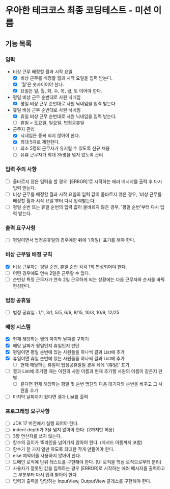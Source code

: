 # 우아한 테크코스 최종 코딩테스트 - 미션 이름
## 기능 목록

### 입력
- 비상 근무 배정할 월과 시작 요일
  - [X] 비상 근무를 배정할 월과 시작 요일을 입력 받는다.
  - [X] '월'은 숫자이어야 한다.
  - [X] 요일은 일, 월, 화, 수, 목, 금, 토 이어야 한다.
  
- 평일 비상 근무 순번대로 사원 닉네임
  - [X] 평일 비상 근무 순번대로 사원 닉네임을 입력 받는다.

- 휴일 비상 근무 순번대로 사원 닉네임
  - [X] 휴일 비상 근무 순번대로 사원 닉네임을 입력 받는다.
  - [ ] 휴일 = 토요일, 일요일, 법정공휴일

- 근무자 관리
  - [X] 닉네임은 중복 되지 않아야 한다.
  - [X] 최대 5자로 제한한다.
  - [ ] 최소 5명의 근무자가 유지될 수 있도록 신규 채용
  - [ ] 유휴 근무자가 최대 35명을 넘지 않도록 관리

### 입력 주의 사항
- [ ] 올바르지 않은 입력을 할 경우 '[ERROR]'로 시작하는 에러 메시지를 출력 후 다시 입력 받는다.
- [ ] 비상 근무를 배정할 월과 시작 요일의 입력 값이 올바르지 않은 경우, '비상 근무를 배정할 월과 시작 요일'부터 다시 입력받는다.
- [ ] 평일 순번 또는 휴일 순번의 입력 값이 올바르지 않은 경우, '평일 순번'부터 다시 입력 받는다.

### 출력 요구사항
- [ ] 평일이면서 법정공휴일의 경우에만 뒤에 '(휴일)' 표기를 해야 한다.


### 비상 근무일 배정 규칙
- [X] 비상 근무자는 평일 순번, 휴일 순번 각각 1회 편성되어야 한다.
- [ ] 어떤 경우에도 연속 2일은 근무할 수 없다.
- [ ] 순번상 특정 근무자가 연속 2일 근무하게 되는 상황에는 다음 근무자와 순서를 바꿔 편성한다.

### 법정 공휴일
- [ ] 법정 공휴일 : 1/1, 3/1, 5/5, 6/6, 8/15, 10/3, 10/9, 12/25

### 배정 시스템
- [X] 현재 해당하는 월의 마지막 날짜를 구하기
- [X] 해당 날짜가 평일인지 휴일인지 판단
- [X] 평일이면 평일 순번에 있는 사원들을 하나씩 결과 List에 추가
- [X] 휴일이면 휴일 순번에 있는 사원들을 하나씩 결과 List에 추가
  - [ ] 현재 해당하는 휴일이 법정공휴일일 경우 뒤에 '(휴일)' 표기
- [ ] 결과 List에 추가할 때는 이전의 사원 이름과 현재 추가할 사원의 이름이 같은지 판별
  - [ ] 같다면 현재 해당하는 평일 및 순번 명단의 다음 대기자와 순번을 바꾸고 그 사원을 추가
- [ ] 마지막 날짜까지 왔다면 결과 List를 출력

### 프로그래밍 요구사항
- [ ] JDK 17 버전에서 실행 되어야 한다.
- [ ] indent depth가 3을 넘지 않아야 한다. (2까지만 허용)
- [ ] 3항 연산자를 쓰지 않는다.
- [ ] 함수의 길이가 15라인을 넘어가지 않아야 한다. (메서드 이름까지 포함)
- [ ] 함수가 한 가지 일만 하도록 최대한 작게 만들어야 한다.
- [ ] else 예약어를 사용하지 않아야 한다.
- [ ] 도메인 로직에 단위 테스트를 구현해야 한다. (UI 로직을 핵심 로직으로부터 분리)
- [ ] 사용자가 잘못된 값을 입력하는 경우 [ERROR]로 시작하는 에러 메시지를 출력하고 그 부분부터 다시 입력 받아야 한다.
- [ ] 입력과 출력을 담당하는 InputView, OutputView 클래스를 구현해야 한다.
